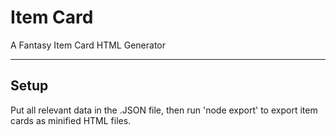 # Item Card

A Fantasy Item Card HTML Generator

---

## Setup

Put all relevant data in the .JSON file, then run 'node export' to export item cards as minified HTML files.
